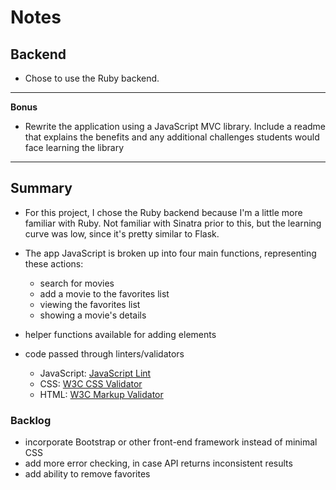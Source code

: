 # Notes

## Backend

- Chose to use the Ruby backend.

---

**Bonus**

- Rewrite the application using a JavaScript MVC library. Include a readme that explains the benefits and any additional challenges students would face learning the library

---

## Summary

- For this project, I chose the Ruby backend because I'm a little more familiar with Ruby. Not familiar with Sinatra prior to this, but the learning curve was low, since it's pretty similar to Flask.

- The app JavaScript is broken up into four main functions, representing these actions:
    * search for movies
    * add a movie to the favorites list
    * viewing the favorites list
    * showing a movie's details

- helper functions available for adding elements

- code passed through linters/validators
    * JavaScript: [JavaScript Lint](http://www.javascriptlint.com/)
    * CSS: [W3C CSS Validator](https://jigsaw.w3.org/css-validator/)
    * HTML: [W3C Markup Validator](http://validator.w3.org/)

### Backlog

- incorporate Bootstrap or other front-end framework instead of minimal CSS
- add more error checking, in case API returns inconsistent results
- add ability to remove favorites